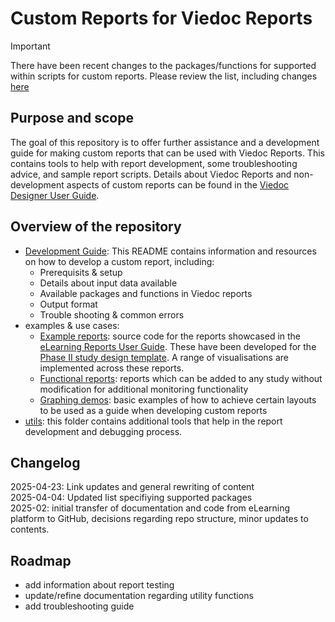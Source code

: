 # Custom Reports for Viedoc Reports

> [!IMPORTANT]
> There have been recent changes to the packages/functions for supported within scripts for custom reports. Please review the list, including changes [here](./docs/dev_guide.md#blocked-functions)

## Purpose and scope
The goal of this repository is to offer further assistance and a development guide for making custom reports that can be used with Viedoc Reports.  This contains tools to help with report development, some troubleshooting advice, and sample report scripts.
Details about Viedoc Reports and non-development aspects of custom reports can be found in the [Viedoc Designer User Guide](https://help.viedoc.net/c/e311e6/).

## Overview of the repository
- [Development Guide](./docs/dev_guide.md): This README contains information and resources on how to develop a custom report, including:
    - Prerequisits & setup
    - Details about input data available
    - Available packages and functions in Viedoc reports
    - Output format
    - Trouble shooting & common errors
- examples & use cases:
  - [Example reports](./example-reports/README.md): source code for the reports showcased in the [eLearning Reports User Guide](https://help.viedoc.net/c/8a3600/9fc73b/en/). These have been developed for the [Phase II study design template](./example-reports/StudyDesign_VIEDOC-PHASE-II-TEMPLATE_2.0.xml). A range of visualisations are implemented across these reports.
  - [Functional reports](./functional-reports/README.md): reports which  can be added to any study without modification for additional monitoring functionality
  - [Graphing demos](./graphing-demos/README.md): basic examples of how to achieve certain layouts to be used as a guide when developing custom reports 
- [utils](./utils/README.md): this folder contains additional tools that help in the report development and debugging process.

## Changelog
2025-04-23: Link updates and general rewriting of content  
2025-04-04: Updated list specifiying supported packages  
2025-02: initial transfer of documentation and code from eLearning platform to GitHub, decisions regarding repo structure, minor updates to contents.  

## Roadmap
- add information about report testing
- update/refine documentation regarding utility functions
- add troubleshooting guide


